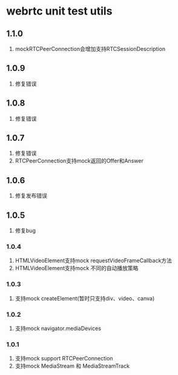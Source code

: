 # webrtc unit test utils

## 1.1.0
1. mockRTCPeerConnection会增加支持RTCSessionDescription

## 1.0.9
1. 修复错误

## 1.0.8
1. 修复错误

## 1.0.7
1. 修复错误
2. RTCPeerConnection支持mock返回的Offer和Answer

## 1.0.6
1. 修复发布错误

## 1.0.5
1. 修复bug

### 1.0.4
  1. HTMLVideoElement支持mock requestVideoFrameCallback方法
  2. HTMLVideoElement支持mock 不同的自动播放策略

### 1.0.3
  1. 支持mock createElement(暂时只支持div、video、canva)

### 1.0.2
  1. 支持mock navigator.mediaDevices

### 1.0.1
  1. 支持mock support RTCPeerConnection
  2. 支持mock MediaStream 和 MediaStreamTrack
